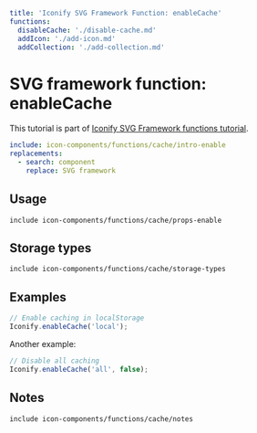 ```yaml
title: 'Iconify SVG Framework Function: enableCache'
functions:
  disableCache: './disable-cache.md'
  addIcon: './add-icon.md'
  addCollection: './add-collection.md'
```

# SVG framework function: enableCache

This tutorial is part of [Iconify SVG Framework functions tutorial](./functions.md#api).

```yaml
include: icon-components/functions/cache/intro-enable
replacements:
  - search: component
    replace: SVG framework
```

## Usage

`include icon-components/functions/cache/props-enable`

## Storage types

`include icon-components/functions/cache/storage-types`

## Examples

```js
// Enable caching in localStorage
Iconify.enableCache('local');
```

Another example:

```js
// Disable all caching
Iconify.enableCache('all', false);
```

## Notes

`include icon-components/functions/cache/notes`
